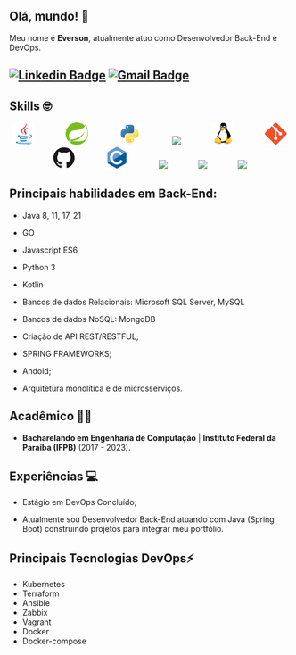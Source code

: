 ## Olá, mundo! 👋

Meu nome é **Everson**, atualmente atuo como Desenvolvedor Back-End e DevOps.


[![Linkedin Badge](https://img.shields.io/badge/-eversonmariano-blue?style=flat-square&logo=Linkedin&logoColor=white&link=https://www.linkedin.com/in/everson-mariano//)](https://www.linkedin.com/in/everson-mariano/) [![Gmail Badge](https://img.shields.io/badge/-mariano.computacao@gmail.com-c14438?style=flat-square&logo=Gmail&logoColor=white&link=mailto:mariano.computacao@gmail.com)](mailto:mariano.computacao@gmail.com)
---


## Skills :nerd_face:

<p align="center">
    <img height="40" src="https://raw.githubusercontent.com/devicons/devicon/master/icons/java/java-original.svg">
    &nbsp;&nbsp;&nbsp;&nbsp;&nbsp;&nbsp;&nbsp;&nbsp;&nbsp;&nbsp;&nbsp;&nbsp;
    <img height="40" src="https://raw.githubusercontent.com/devicons/devicon/master/icons/spring/spring-original.svg">
    &nbsp;&nbsp;&nbsp;&nbsp;&nbsp;&nbsp;&nbsp;&nbsp;&nbsp;&nbsp;&nbsp;&nbsp;
    <img height="40" src="https://raw.githubusercontent.com/devicons/devicon/master/icons/python/python-original.svg">
    &nbsp;&nbsp;&nbsp;&nbsp;&nbsp;&nbsp;&nbsp;&nbsp;&nbsp;&nbsp;&nbsp;&nbsp;
    <img height="40" src="https://cdn.svgporn.com/logos/go.svg">
    &nbsp;&nbsp;&nbsp;&nbsp;&nbsp;&nbsp;&nbsp;&nbsp;&nbsp;&nbsp;&nbsp;&nbsp;
    <img height="40" src="https://raw.githubusercontent.com/devicons/devicon/master/icons/linux/linux-original.svg">
    &nbsp;&nbsp;&nbsp;&nbsp;&nbsp;&nbsp;&nbsp;&nbsp;&nbsp;&nbsp;&nbsp;&nbsp;
    <img height="40" src="https://raw.githubusercontent.com/devicons/devicon/master/icons/git/git-original.svg">
    &nbsp;&nbsp;&nbsp;&nbsp;&nbsp;&nbsp;&nbsp;&nbsp;&nbsp;&nbsp;&nbsp;&nbsp;
    <img height="40" src="https://raw.githubusercontent.com/devicons/devicon/master/icons/github/github-original.svg">
    &nbsp;&nbsp;&nbsp;&nbsp;&nbsp;&nbsp;&nbsp;&nbsp;&nbsp;&nbsp;&nbsp;&nbsp;
    <img height="40" src="https://raw.githubusercontent.com/devicons/devicon/master/icons/c/c-original.svg">
    &nbsp;&nbsp;&nbsp;&nbsp;&nbsp;&nbsp;&nbsp;&nbsp;&nbsp;&nbsp;&nbsp;&nbsp;
    <img height="40" src="https://icons8.com/icon/#47A248/mongo-db">
    &nbsp;&nbsp;&nbsp;&nbsp;&nbsp;&nbsp;&nbsp;&nbsp;&nbsp;&nbsp;&nbsp;&nbsp;
   <img height="40" src="https://icons8.com/icon/UFXRpPFebwa2/mysql-logo">
    &nbsp;&nbsp;&nbsp;&nbsp;&nbsp;&nbsp;&nbsp;&nbsp;&nbsp;&nbsp;&nbsp;&nbsp;
    <img height="45" src="https://d1.awsstatic.com/certification/badges/AWS-Certified-Cloud-Practitioner_badge_150x150.17da917fbddc5383838d9f8209d2030c8d99f31e.png">
    &nbsp;&nbsp;&nbsp;&nbsp;&nbsp;&nbsp;&nbsp;&nbsp;&nbsp;&nbsp;&nbsp;&nbsp;
</p>



## Principais habilidades em Back-End:
* Java 8, 11, 17, 21
* GO
* Javascript ES6
* Python 3
* Kotlin
* Bancos de dados Relacionais: Microsoft SQL Server, MySQL
* Bancos de dados NoSQL: MongoDB

  
* Criação de API REST/RESTFUL;
* SPRING FRAMEWORKS;
* Andoid;
* Arquitetura monolítica e de microsserviços.

## Acadêmico 👨‍💻

* **Bacharelando em Engenharia de Computação** | **Instituto Federal da Paraíba (IFPB)** (2017 - 2023).

## Experiências :computer:

* Estágio em DevOps Concluído;

* Atualmente sou Desenvolvedor Back-End atuando com Java (Spring Boot) construindo projetos para integrar meu portfólio.

## Principais Tecnologias DevOps⚡

* Kubernetes
* Terraform
* Ansible
* Zabbix
* Vagrant
* Docker
* Docker-compose
